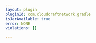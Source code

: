 ```yaml
---
layout: plugin
pluginId: com.cloudcraftnetwork.gradle
isJarAvailable: true
error: NONE
violations: []

---
```

